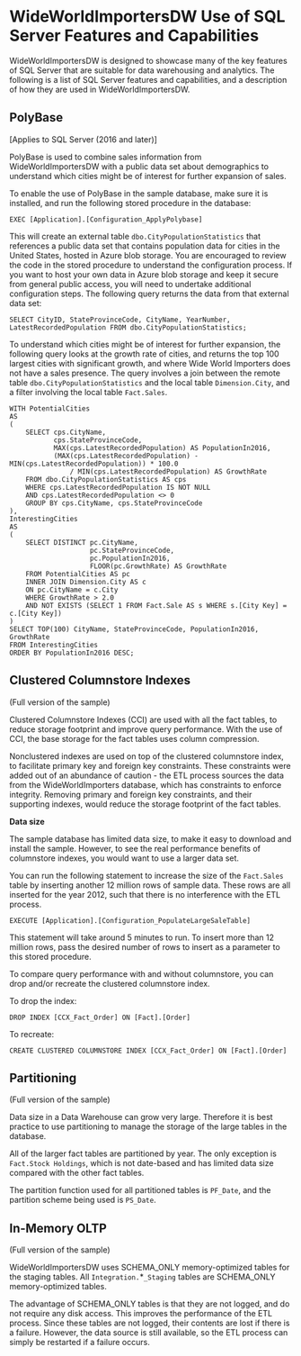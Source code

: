 # WideWorldImportersDW Use of SQL Server Features and Capabilities

WideWorldImportersDW is designed to showcase many of the key features of SQL Server that are suitable for data warehousing and analytics. The following is a list of SQL Server features and capabilities, and a description of how they are used in WideWorldImportersDW.

## PolyBase

[Applies to SQL Server (2016 and later)]

PolyBase is used to combine sales information from WideWorldImportersDW with a public data set about demographics to understand which cities might be of interest for further expansion of sales.

To enable the use of PolyBase in the sample database, make sure it is installed, and run the following stored procedure in the database:

    EXEC [Application].[Configuration_ApplyPolybase]

This will create an external table `dbo.CityPopulationStatistics` that references a public data set that contains population data for cities in the United States, hosted in Azure blob storage. You are encouraged to review the code in the stored procedure to understand the configuration process. If you want to host your own data in Azure blob storage and keep it secure from general public access, you will need to undertake additional configuration steps. The following query returns the data from that external data set:

    SELECT CityID, StateProvinceCode, CityName, YearNumber, LatestRecordedPopulation FROM dbo.CityPopulationStatistics;

To understand which cities might be of interest for further expansion, the following query looks at the growth rate of cities, and returns the top 100 largest cities with significant growth, and where Wide World Importers does not have a sales presence. The query involves a join between the remote table `dbo.CityPopulationStatistics` and the local table `Dimension.City`, and a filter involving the local table `Fact.Sales`.

    WITH PotentialCities
    AS
    (
    	SELECT cps.CityName,
    	       cps.StateProvinceCode,
    		   MAX(cps.LatestRecordedPopulation) AS PopulationIn2016,
    		   (MAX(cps.LatestRecordedPopulation) - MIN(cps.LatestRecordedPopulation)) * 100.0
    		       / MIN(cps.LatestRecordedPopulation) AS GrowthRate
    	FROM dbo.CityPopulationStatistics AS cps
    	WHERE cps.LatestRecordedPopulation IS NOT NULL
    	AND cps.LatestRecordedPopulation <> 0
    	GROUP BY cps.CityName, cps.StateProvinceCode
    ),
    InterestingCities
    AS
    (
    	SELECT DISTINCT pc.CityName,
    					pc.StateProvinceCode,
    				    pc.PopulationIn2016,
    					FLOOR(pc.GrowthRate) AS GrowthRate
    	FROM PotentialCities AS pc
    	INNER JOIN Dimension.City AS c
    	ON pc.CityName = c.City
    	WHERE GrowthRate > 2.0
    	AND NOT EXISTS (SELECT 1 FROM Fact.Sale AS s WHERE s.[City Key] = c.[City Key])
    )
    SELECT TOP(100) CityName, StateProvinceCode, PopulationIn2016, GrowthRate
    FROM InterestingCities
    ORDER BY PopulationIn2016 DESC;

## Clustered Columnstore Indexes

(Full version of the sample)

Clustered Columnstore Indexes (CCI) are used with all the fact tables, to reduce storage footprint and improve query performance. With the use of CCI, the base storage for the fact tables uses column compression.

Nonclustered indexes are used on top of the clustered columnstore index, to facilitate primary key and foreign key constraints. These constraints were added out of an abundance of caution - the ETL process sources the data from the WideWorldImporters database, which has constraints to enforce integrity. Removing primary and foreign key constraints, and their supporting indexes, would reduce the storage footprint of the fact tables.

**Data size**

The sample database has limited data size, to make it easy to download and install the sample. However, to see the real performance benefits of columnstore indexes, you would want to use a larger data set.

You can run the following statement to increase the size of the `Fact.Sales` table by inserting another 12 million rows of sample data. These rows are all inserted for the year 2012, such that there is no interference with the ETL process.

    EXECUTE [Application].[Configuration_PopulateLargeSaleTable]

This statement will take around 5 minutes to run. To insert more than 12 million rows, pass the desired number of rows to insert as a parameter to this stored procedure.

To compare query performance with and without columnstore, you can drop and/or recreate the clustered columnstore index.

To drop the index:

    DROP INDEX [CCX_Fact_Order] ON [Fact].[Order]

To recreate:

    CREATE CLUSTERED COLUMNSTORE INDEX [CCX_Fact_Order] ON [Fact].[Order]

## Partitioning

(Full version of the sample)

Data size in a Data Warehouse can grow very large. Therefore it is best practice to use partitioning to manage the storage of the large tables in the database.

All of the larger fact tables are partitioned by year. The only exception is `Fact.Stock Holdings`, which is not date-based and has limited data size compared with the other fact tables.

The partition function used for all partitioned tables is `PF_Date`, and the partition scheme being used is `PS_Date`.

## In-Memory OLTP

(Full version of the sample)

WideWorldImportersDW uses SCHEMA_ONLY memory-optimized tables for the staging tables. All `Integration.`\*`_Staging` tables are SCHEMA_ONLY memory-optimized tables.

The advantage of SCHEMA_ONLY tables is that they are not logged, and do not require any disk access. This improves the performance of the ETL process. Since these tables are not logged, their contents are lost if there is a failure. However, the data source is still available, so the ETL process can simply be restarted if a failure occurs.
